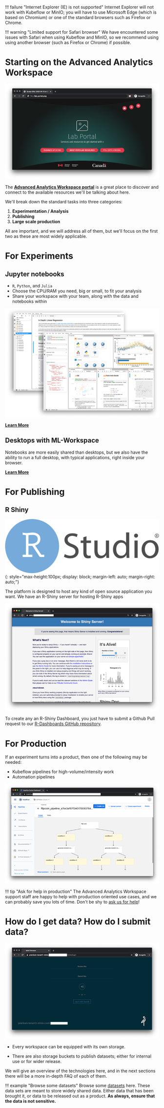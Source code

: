 
!!! failure "Internet Explorer (IE) is not supported"
    Internet Explorer will not work with Kubeflow or MinIO; you will have to use
    Microsoft Edge (which is based on Chromium) or one of the standard browsers such
    as Firefox or Chrome.

!!! warning "Limited support for Safari browser"
    We have encountered some issues with Safari when using Kubeflow and MinIO, so we
    recommend using using another browser (such as Firefox or Chrome) if possible.

# Starting on the Advanced Analytics Workspace

![Advanced Analytics Workspace homepage](images/readme/portal_ui.png)

The **[Advanced Analytics Workspace portal](https://portal.covid.cloud.statcan.ca)** is
a great place to discover and connect to the available resources we'll be
talking about here.

We'll break down the standard tasks into three categories:

  1. **Experimentation / Analysis**
  2. **Publishing**
  3. **Large scale production**

All are important, and we will address all of them, but we'll focus on the first
two as these are most widely applicable.


# For Experiments

<!-- ![Kubeflow](images/logo-kubeflow.png){: style="max-height:200px"} -->

## Jupyter notebooks

  - `R`, `Python`, and `Julia`
  - Choose the CPU/RAM you need, big or small, to fit your analysis
  - Share your workspace with your team, along with the data and notebooks within

![Jupyter Notebooks](images/jupyter_in_action.png)

[**Learn More**](1-Experiments/Jupyter)

## Desktops with ML-Workspace

Notebooks are more easily shared than desktops, but we also have the ability to
run a full desktop, with typical applications, right inside your browser.

[**Learn More**](1-Experiments/ML-Workspaces)

# For Publishing

## R Shiny

![R Shiny](images/logo-RStudio.png){: style="max-height:100px; display: block; margin-left: auto; margin-right: auto;"}

The platform is designed to host any kind of open source application you want.
We have an R-Shiny server for hosting R-Shiny apps

 ![R Shiny Server](images/readme/shiny_ui.png)
 
To create any an R-Shiny Dashboard, you just have to submit a Github Pull
request to our [R-Dashboards GitHub repository](https://github.com/StatCan/R-dashboards). 

# For Production

If an experiment turns into a product, then one of the following may be needed:

  - Kubeflow pipelines for high-volume/intensity work
  - Automation pipelines
 
![Kubeflow Pipelines](images/readme/kubeflow_pipeline.png)

!!! tip "Ask for help in production"
    The Advanced Analytics Workspace support staff are happy to help with
    production oriented use cases, and we can probably save you lots of time.
    Don't be shy to [ask us for help](Help)!

# How do I get data? How do I submit data?

![Browse Datasets](images/readme/minio_ui.png)

 - Every workspace can be equipped with its own storage.

 - There are also storage buckets to publish datasets; either for internal use
   or for wider release.

We will give an overview of the technologies here, and in the next sections
there will be a more in-depth FAQ of each of them. 

!!! example "Browse some datasets"
    Browse some [datasets](https://datasets.covid.cloud.statcan.ca) here. These
    data sets are meant to store widely shared data. Either data that has been
    brought it, or data to be released out as a product. **As always, ensure
    that the data is not sensitive.**
